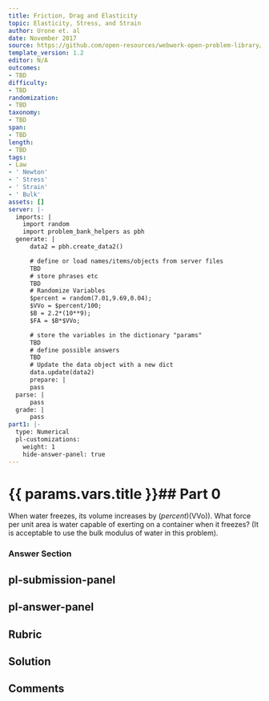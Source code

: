 ```yaml
---
title: Friction, Drag and Elasticity
topic: Elasticity, Stress, and Strain
author: Urone et. al
date: November 2017
source: https://github.com/open-resources/webwork-open-problem-library/tree/master/Contrib/BrockPhysics/College_Physics_Urone/5.Friction_Drag_and_Elasticity/5-03.Elasticity.Stress_and_Strain/NU_U17_05_03_014.pg
template_version: 1.2
editor: N/A
outcomes:
- TBD
difficulty:
- TBD
randomization:
- TBD
taxonomy:
- TBD
span:
- TBD
length:
- TBD
tags:
- Law
- ' Newton'
- ' Stress'
- ' Strain'
- ' Bulk'
assets: []
server: |-
  imports: |
    import random
    import problem_bank_helpers as pbh
  generate: |
      data2 = pbh.create_data2()

      # define or load names/items/objects from server files
      TBD
      # store phrases etc
      TBD
      # Randomize Variables
      $percent = random(7.01,9.69,0.04);
      $VVo = $percent/100;
      $B = 2.2*(10**9);
      $FA = $B*$VVo;

      # store the variables in the dictionary "params"
      TBD
      # define possible answers
      TBD
      # Update the data object with a new dict
      data.update(data2)
      prepare: |
      pass
  parse: |
      pass
  grade: |
      pass
part1: |-
  type: Numerical
  pl-customizations:
    weight: 1
    hide-answer-panel: true
---
```


# {{ params.vars.title }}## Part 0 
When water freezes, its volume increases by ($percent)(%) (that is, (ΔV/V_circ) = ($VVo)). What force per unit area is water capable of exerting on a container when it freezes? (It is acceptable to use the bulk modulus of water in this problem). 


### Answer Section 


## pl-submission-panel 


## pl-answer-panel 


## Rubric 


## Solution 


## Comments 


